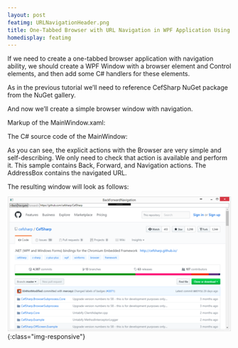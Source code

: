 ```yaml
---
layout: post
featimg: URLNavigationHeader.png
title: One-Tabbed Browser with URL Navigation in WPF Application Using CefSharp
homedisplay: featimg
---
```

If we need to create a one-tabbed browser application with navigation ability, we should create a WPF Window with a browser element and Control elements, and then add some C# handlers for these elements.

As in the previous tutorial we’ll need to reference CefSharp NuGet package from the NuGet gallery.

And now we’ll create a simple browser window with navigation.

Markup of the MainWindow.xaml:

<script src="https://gist.github.com/cefsharptutorials/1e26ac1ff1dcefe112ce80c0592a44d8.js"></script>

The C# source code of the MainWindow:

<script src="https://gist.github.com/cefsharptutorials/86e630b9baa08a2d3b5e230a2d49afa8.js"></script>

As you can see, the explicit actions with the Browser are very simple and self-describing. We only need to check that action is available and perform it.
This sample contains Back, Forward, and Navigation actions. The AddressBox contains the navigated URL.

The resulting window will look as follows:

![image-title-here](/img/URLNavigationUsingCefSharpOutput.png){:class="img-responsive"}
